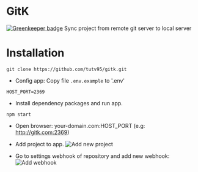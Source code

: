 # GitK

[![Greenkeeper badge](https://badges.greenkeeper.io/tutv95/gitk.svg)](https://greenkeeper.io/)
Sync project from remote git server to local server

# Installation

```
git clone https://github.com/tutv95/gitk.git
```

- Config app: Copy file `.env.example` to '.env'
```
HOST_PORT=2369
```

- Install dependency packages and run app.
```
npm start
```

- Open browser: your-domain.com:HOST_PORT (e.g: http://gitk.com:2369)

- Add project to app.
![Add new project](./docs/images/new-project.png)

- Go to settings webhook of repository and add new webhook:
![Add webhook](./docs/images/add-webhook.png)